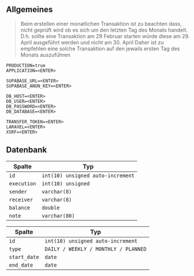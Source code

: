 ## Allgemeines

> Beim erstellen einer monatlichen Transaktion ist zu beachten dass, nicht geprüft wird ob es sich um den letzten Tag des Monats handelt.
> D.h. sollte eine Transaktion am 29 Februar starten würde diese am 29. April ausgeführt werden und nicht am 30. April
> Daher ist zu empfehlen eine solche Transaktion auf den jewails ersten Tag des Monats auszuführen

```
PRODUCTION=true
APPLICATION=<ENTER>

SUPABASE_URL=<ENTER>
SUPABASE_ANON_KEY=<ENTER>

DB_HOST=<ENTER>
DB_USER=<ENTER>
DB_PASSWORD=<ENTER>
DB_DATABASE=<ENTER>

TRANSFER_TOKEN=<ENTER>
LARAVEL=<ENTER>
XSRF=<ENTER>
```

## Datenbank

| Spalte      | Typ                               |
| ----------- | --------------------------------- |
| `id`        | `int(10) unsigned auto-increment` |
| `execution` | `int(10) unsigned`                |
| `sender`    | `varchar(8)`                      |
| `receiver`  | `varchar(8)`                      |
| `balance`   | `double`                          |
| `note`      | `varchar(80)`                     |

| Spalte       | Typ                                  |
| ------------ | ------------------------------------ |
| `id`         | `int(10) unsigned auto-increment`    |
| `type`       | `DAILY / WEEKLY / MONTHLY / PLANNED` |
| `start_date` | `date`                               |
| `end_date`   | `date`                               |
